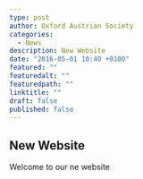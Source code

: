 ```yaml
---
type: post
author: Oxford Austrian Society
categories: 
  - News
description: New Website
date: "2016-05-01 10:40 +0100"
featured: ""
featuredalt: ""
featuredpath: ""
linktitle: ""
draft: false
published: false
---
```

## New Website

Welcome to our ne website
